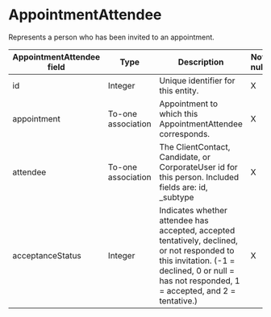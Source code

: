 # AppointmentAttendee

Represents a person who has been invited to an appointment.

| **AppointmentAttendee field** | **Type** | **Description** | **Not null** | **Read-only** |
| --- | --- | --- | --- | --- |
| id | Integer | Unique identifier for this entity. | X | X |
| appointment | To-one association | Appointment to which this AppointmentAttendee corresponds. | X |
| attendee | To-one association | The ClientContact, Candidate, or CorporateUser id for this person. Included fields are: id, _subtype | X |
| acceptanceStatus | Integer | Indicates whether attendee has accepted, accepted tentatively, declined, or not responded to this invitation. (-1 = declined, 0 or null = has not responded, 1 = accepted, and 2 = tentative.) | X |